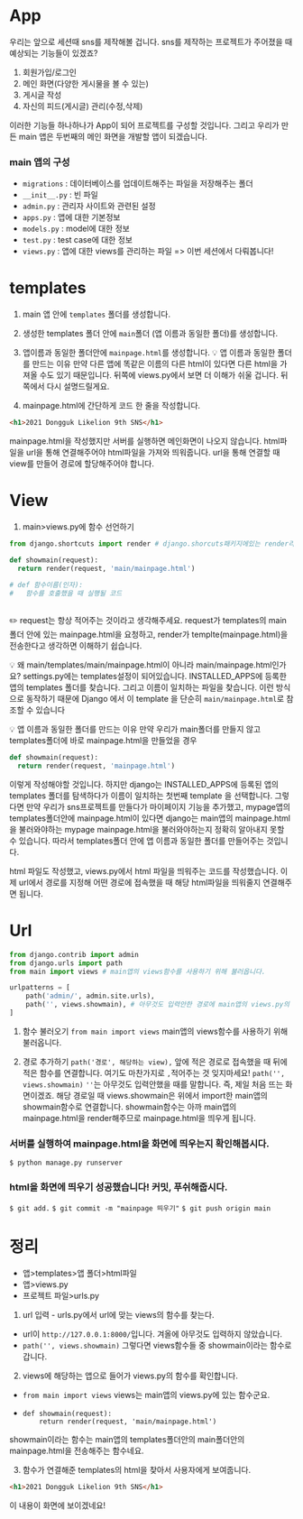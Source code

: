 # App
우리는 앞으로 세션때 sns를 제작해볼 겁니다. sns를 제작하는 프로젝트가 주어졌을 때 예상되는 기능들이 있겠죠? 
1. 회원가입/로그인
2. 메인 화면(다양한 게시물을 볼 수 있는)
3. 게시글 작성
4. 자신의 피드(게시글) 관리(수정,삭제)


이러한 기능들 하나하나가 App이 되어 프로젝트를 구성할 것입니다. 그리고 우리가 만든 main 앱은 두번째의 메인 화면을 개발할 앱이 되겠습니다.

### main 앱의 구성
- `migrations` : 데이터베이스를 업데이트해주는 파일을 저장해주는 폴더
- `__init__.py` : 빈 파일
- `admin.py` : 관리자 사이트와 관련된 설정
- `apps.py` : 앱에 대한 기본정보
- `models.py` : model에 대한 정보
- `test.py` : test case에 대한 정보
- `views.py` : 앱에 대한 views를 관리하는 파일 => 이번 세션에서 다뤄봅니다!





# templates
1. main 앱 안에 `templates` 폴더를 생성합니다.
2. 생성한 templates 폴더 안에 `main`폴더 (앱 이름과 동일한 폴더)를 생성합니다.
3. 앱이름과 동일한 폴더안에 `mainpage.html`를 생성합니다.
💡 앱 이름과 동일한 폴더를 만드는 이유
만약 다른 앱에 똑같은 이름의 다른 html이 있다면 다른 html을 가져올 수도 있기 때문입니다. 뒤쪽에 views.py에서 보면 더 이해가 쉬울 겁니다. 뒤쪽에서 다시 설명드릴게요.

4. mainpage.html에 간단하게 코드 한 줄을 작성합니다.
```html
<h1>2021 Dongguk Likelion 9th SNS</h1>
```

mainpage.html을 작성했지만 서버를 실행하면 메인화면이 나오지 않습니다. html파일을 url을 통해 연결해주어야 html파일을 가져와 띄워줍니다. url을 통해 연결할 때 view를 만들어 경로에 할당해주어야 합니다.

# View
1. main>views.py에 함수 선언하기
``` python
from django.shortcuts import render # django.shorcuts패키지에있는 render라는 함수를 사용

def showmain(request):
  return render(request, 'main/mainpage.html')
  
# def 함수이름(인자):
#   함수를 호출했을 때 실행될 코드
  
```
✏️ request는 항상 적어주는 것이라고 생각해주세요. request가 templates의 main폴더 안에 있는 mainpage.html을 요청하고, render가 templte(mainpage.html)을 전송한다고 생각하면 이해하기 쉽습니다.

💡 왜 main/templates/main/mainpage.html이 아니라 main/mainpage.html인가요?
settings.py에는 templates설정이 되어있습니다. INSTALLED_APPS에 등록한 앱의 templates 폴더를 찾습니다. 그리고 이름이 일치하는 파일을 찾습니다. 이런 방식으로 동작하기 때문에 Django 에서 이 template 을 단순히 `main/mainpage.html`로 참조할 수 있습니다

💡 앱 이름과 동일한 폴더를 만드는 이유
만약 우리가 main폴더를 만들지 않고 templates폴더에 바로 mainpage.html을 만들었을 경우
```python
def showmain(request):
  return render(request, 'mainpage.html')
```
이렇게 작성해야할 것입니다. 하지만 django는 INSTALLED_APPS에 등록된 앱의 templates 폴더를 탐색하다가 이름이 일치하는 첫번째 template 을 선택합니다. 그렇다면 만약 우리가 sns프로젝트를 만들다가 마이페이지 기능을 추가했고, mypage앱의 templates폴더안에 mainpage.html이 있다면 django는 main앱의 mainpage.html을 불러와야하는 mypage mainpage.html을 불러와야하는지 정확히 알아내지 못할 수 있습니다. 따라서 templates폴더 안에 앱 이름과 동일한 폴더를 만들어주는 것입니다.




html 파일도 작성했고, views.py에서 html 파일을 띄워주는 코드를 작성했습니다. 이제 url에서 경로를 지정해 어떤 경로에 접속했을 때 해당 html파일을 띄워줄지 연결해주면 됩니다.
# Url
```python
from django.contrib import admin
from django.urls import path
from main import views # main앱의 views함수를 사용하기 위해 불러옵니다.

urlpatterns = [
    path('admin/', admin.site.urls),
    path('', views.showmain), # 아무것도 입력안한 경로에 main앱의 views.py의 showmain함수를 연결합니다.
]

```
1. 함수 불러오기
`from main import views`
main앱의 views함수를 사용하기 위해 불러옵니다.

2. 경로 추가하기
`path('경로', 해당하는 view),`
앞에 적은 경로로 접속했을 때 뒤에 적은 함수를 연결합니다. 여기도 마찬가지로 `,`적어주는 것 잊지마세요!
 `path('', views.showmain)`
 `''`는 아무것도 입력안했을 때를 말합니다. 즉, 제일 처음 뜨는 화면이겠죠. 해당 경로일 때 views.showmain은 위에서 import한 main앱의 showmain함수로 연결합니다. showmain함수는 아까 main앱의 mainpage.html을 render해주므로 mainpage.html을 띄우게 됩니다.
 

### 서버를 실행하여 mainpage.html을 화면에 띄우는지 확인해봅시다.
`$ python manage.py runserver`

### html을 화면에 띄우기 성공했습니다! 커밋, 푸쉬해줍시다.
`$ git add.`
`$ git commit -m "mainpage 띄우기"`
`$ git push origin main`

# 정리
- 앱>templates>앱 폴더>html파일
- 앱>views.py
- 프로젝트 파일>urls.py

1. url 입력 - urls.py에서 url에 맞는 views의 함수를 찾는다.
- url이 `http://127.0.0.1:8000/`입니다. 겨올에 아무것도 입력하지 않았습니다.
- `path('', views.showmain)` 그렇다면 views함수들 중 showmain이라는 함수로 갑니다.

2. views에 해당하는 앱으로 들어가 views.py의 함수를 확인합니다.
- `from main import views` views는 main앱의 views.py에 있는 함수군요.
- 
  ```
  def showmain(request):
      return render(request, 'main/mainpage.html')

  ```
showmain이라는 함수는 main앱의 templates폴더안의 main폴더안의 mainpage.html을 전송해주는 함수네요.

3. 함수가 연결해준 templates의 html을 찾아서 사용자에게 보여줍니다.

```html
<h1>2021 Dongguk Likelion 9th SNS</h1>
```
이 내용이 화면에 보이겠네요!


 